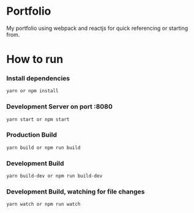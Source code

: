 # Portfolio

My portfolio using webpack and reactjs for quick referencing or starting from.

# How to run

### Install dependencies
```bash
yarn or npm install
```

### Development Server on port :8080
```bash
yarn start or npm start
```

### Production Build

```bash
yarn build or npm run build
```
### Development Build
```bash
yarn build-dev or npm run build-dev
```

### Development Build, watching for file changes

```bash
yarn watch or npm run watch
```

